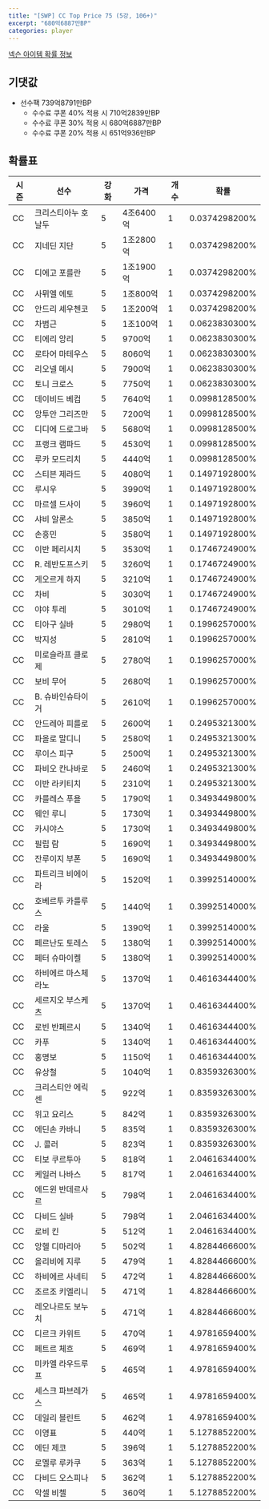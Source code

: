 ```yaml
---
title: "[SWP] CC Top Price 75 (5강, 106+)"
excerpt: "680억6887만BP"
categories: player
---
```

[넥슨 아이템 확률 정보](http://iteminfo.nexon.com/probability/fo4?sn=7445)

## 기댓값
  - 선수팩 739억8791만BP
    - 수수료 쿠폰 40% 적용 시 710억2839만BP
    - 수수료 쿠폰 30% 적용 시 680억6887만BP
    - 수수료 쿠폰 20% 적용 시 651억936만BP


## 확률표

|시즌|선수|강화|가격|개수|확률|
|---|---|---|---|---|---|
|CC|크리스티아누 호날두|5|4조6400억|1|0.0374298200%|
|CC|지네딘 지단|5|1조2800억|1|0.0374298200%|
|CC|디에고 포를란|5|1조1900억|1|0.0374298200%|
|CC|사뮈엘 에토|5|1조800억|1|0.0374298200%|
|CC|안드리 셰우첸코|5|1조200억|1|0.0374298200%|
|CC|차범근|5|1조100억|1|0.0623830300%|
|CC|티에리 앙리|5|9700억|1|0.0623830300%|
|CC|로타어 마테우스|5|8060억|1|0.0623830300%|
|CC|리오넬 메시|5|7900억|1|0.0623830300%|
|CC|토니 크로스|5|7750억|1|0.0623830300%|
|CC|데이비드 베컴|5|7640억|1|0.0998128500%|
|CC|앙투안 그리즈만|5|7200억|1|0.0998128500%|
|CC|디디에 드로그바|5|5680억|1|0.0998128500%|
|CC|프랭크 램파드|5|4530억|1|0.0998128500%|
|CC|루카 모드리치|5|4440억|1|0.0998128500%|
|CC|스티븐 제라드|5|4080억|1|0.1497192800%|
|CC|루시우|5|3990억|1|0.1497192800%|
|CC|마르셀 드사이|5|3960억|1|0.1497192800%|
|CC|샤비 알론소|5|3850억|1|0.1497192800%|
|CC|손흥민|5|3580억|1|0.1497192800%|
|CC|이반 페리시치|5|3530억|1|0.1746724900%|
|CC|R. 레반도프스키|5|3260억|1|0.1746724900%|
|CC|게오르게 하지|5|3210억|1|0.1746724900%|
|CC|차비|5|3030억|1|0.1746724900%|
|CC|야야 투레|5|3010억|1|0.1746724900%|
|CC|티아구 실바|5|2980억|1|0.1996257000%|
|CC|박지성|5|2810억|1|0.1996257000%|
|CC|미로슬라프 클로제|5|2780억|1|0.1996257000%|
|CC|보비 무어|5|2680억|1|0.1996257000%|
|CC|B. 슈바인슈타이거|5|2610억|1|0.1996257000%|
|CC|안드레아 피를로|5|2600억|1|0.2495321300%|
|CC|파올로 말디니|5|2580억|1|0.2495321300%|
|CC|루이스 피구|5|2500억|1|0.2495321300%|
|CC|파비오 칸나바로|5|2460억|1|0.2495321300%|
|CC|이반 라키티치|5|2310억|1|0.2495321300%|
|CC|카를레스 푸욜|5|1790억|1|0.3493449800%|
|CC|웨인 루니|5|1730억|1|0.3493449800%|
|CC|카시야스|5|1730억|1|0.3493449800%|
|CC|필립 람|5|1690억|1|0.3493449800%|
|CC|잔루이지 부폰|5|1690억|1|0.3493449800%|
|CC|파트리크 비에이라|5|1520억|1|0.3992514000%|
|CC|호베르투 카를루스|5|1440억|1|0.3992514000%|
|CC|라울|5|1390억|1|0.3992514000%|
|CC|페르난도 토레스|5|1380억|1|0.3992514000%|
|CC|페터 슈마이켈|5|1380억|1|0.3992514000%|
|CC|하비에르 마스체라노|5|1370억|1|0.4616344400%|
|CC|세르지오 부스케츠|5|1370억|1|0.4616344400%|
|CC|로빈 반페르시|5|1340억|1|0.4616344400%|
|CC|카푸|5|1340억|1|0.4616344400%|
|CC|홍명보|5|1150억|1|0.4616344400%|
|CC|유상철|5|1040억|1|0.8359326300%|
|CC|크리스티안 에릭센|5|922억|1|0.8359326300%|
|CC|위고 요리스|5|842억|1|0.8359326300%|
|CC|에딘손 카바니|5|835억|1|0.8359326300%|
|CC|J. 콜러|5|823억|1|0.8359326300%|
|CC|티보 쿠르투아|5|818억|1|2.0461634400%|
|CC|케일러 나바스|5|817억|1|2.0461634400%|
|CC|에드윈 반데르사르|5|798억|1|2.0461634400%|
|CC|다비드 실바|5|798억|1|2.0461634400%|
|CC|로비 킨|5|512억|1|2.0461634400%|
|CC|앙헬 디마리아|5|502억|1|4.8284466600%|
|CC|올리비에 지루|5|479억|1|4.8284466600%|
|CC|하비에르 사네티|5|472억|1|4.8284466600%|
|CC|조르조 키엘리니|5|471억|1|4.8284466600%|
|CC|레오나르도 보누치|5|471억|1|4.8284466600%|
|CC|디르크 카위트|5|470억|1|4.9781659400%|
|CC|페트르 체흐|5|469억|1|4.9781659400%|
|CC|미카엘 라우드루프|5|465억|1|4.9781659400%|
|CC|세스크 파브레가스|5|465억|1|4.9781659400%|
|CC|데일리 블린트|5|462억|1|4.9781659400%|
|CC|이영표|5|440억|1|5.1278852200%|
|CC|에딘 제코|5|396억|1|5.1278852200%|
|CC|로멜루 루카쿠|5|363억|1|5.1278852200%|
|CC|다비드 오스피나|5|362억|1|5.1278852200%|
|CC|악셀 비첼|5|360억|1|5.1278852200%|
